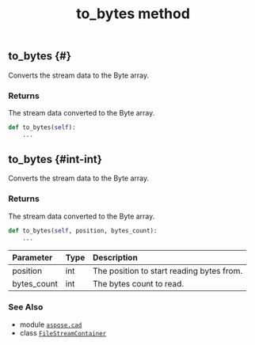 ﻿---
title: to_bytes method
second_title: Aspose.CAD for Python via .NET API References
description: 
type: docs
weight: 100
url: /aspose.cad/filestreamcontainer/to_bytes/
is_root: false
---

## to_bytes {#}

Converts the stream data to the Byte array.


### Returns 


The stream data converted to the Byte array.


```python
def to_bytes(self):
    ...
```




## to_bytes {#int-int}

Converts the stream data to the Byte array.


### Returns 


The stream data converted to the Byte array.


```python
def to_bytes(self, position, bytes_count):
    ...
```


| Parameter | Type | Description |
| :- | :- | :- |
| position | int | The position to start reading bytes from. |
| bytes_count | int | The bytes count to read. |



### See Also
* module [`aspose.cad`](../../)
* class [`FileStreamContainer`](/cad/python-net/aspose.cad/filestreamcontainer)
